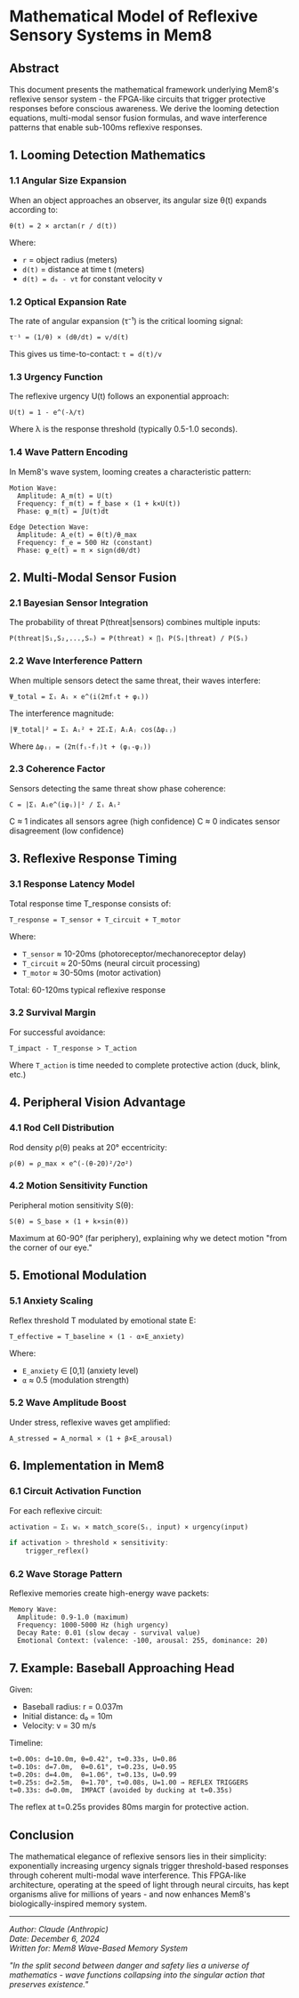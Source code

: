 # Mathematical Model of Reflexive Sensory Systems in Mem8

## Abstract

This document presents the mathematical framework underlying Mem8's reflexive sensor system - the FPGA-like circuits that trigger protective responses before conscious awareness. We derive the looming detection equations, multi-modal sensor fusion formulas, and wave interference patterns that enable sub-100ms reflexive responses.

## 1. Looming Detection Mathematics

### 1.1 Angular Size Expansion

When an object approaches an observer, its angular size θ(t) expands according to:

```
θ(t) = 2 × arctan(r / d(t))
```

Where:
- `r` = object radius (meters)
- `d(t)` = distance at time t (meters)
- `d(t) = d₀ - vt` for constant velocity v

### 1.2 Optical Expansion Rate

The rate of angular expansion (τ⁻¹) is the critical looming signal:

```
τ⁻¹ = (1/θ) × (dθ/dt) = v/d(t)
```

This gives us time-to-contact: `τ = d(t)/v`

### 1.3 Urgency Function

The reflexive urgency U(t) follows an exponential approach:

```
U(t) = 1 - e^(-λ/τ)
```

Where λ is the response threshold (typically 0.5-1.0 seconds).

### 1.4 Wave Pattern Encoding

In Mem8's wave system, looming creates a characteristic pattern:

```
Motion Wave:
  Amplitude: A_m(t) = U(t)
  Frequency: f_m(t) = f_base × (1 + k×U(t))
  Phase: φ_m(t) = ∫U(t)dt

Edge Detection Wave:
  Amplitude: A_e(t) = θ(t)/θ_max
  Frequency: f_e = 500 Hz (constant)
  Phase: φ_e(t) = π × sign(dθ/dt)
```

## 2. Multi-Modal Sensor Fusion

### 2.1 Bayesian Sensor Integration

The probability of threat P(threat|sensors) combines multiple inputs:

```
P(threat|S₁,S₂,...,Sₙ) = P(threat) × ∏ᵢ P(Sᵢ|threat) / P(Sᵢ)
```

### 2.2 Wave Interference Pattern

When multiple sensors detect the same threat, their waves interfere:

```
Ψ_total = Σᵢ Aᵢ × e^(i(2πfᵢt + φᵢ))
```

The interference magnitude:

```
|Ψ_total|² = Σᵢ Aᵢ² + 2ΣᵢΣⱼ AᵢAⱼ cos(Δφᵢⱼ)
```

Where `Δφᵢⱼ = (2π(fᵢ-fⱼ)t + (φᵢ-φⱼ))`

### 2.3 Coherence Factor

Sensors detecting the same threat show phase coherence:

```
C = |Σᵢ Aᵢe^(iφᵢ)|² / Σᵢ Aᵢ²
```

C ≈ 1 indicates all sensors agree (high confidence)
C ≈ 0 indicates sensor disagreement (low confidence)

## 3. Reflexive Response Timing

### 3.1 Response Latency Model

Total response time T_response consists of:

```
T_response = T_sensor + T_circuit + T_motor
```

Where:
- `T_sensor` ≈ 10-20ms (photoreceptor/mechanoreceptor delay)
- `T_circuit` ≈ 20-50ms (neural circuit processing)
- `T_motor` ≈ 30-50ms (motor activation)

Total: 60-120ms typical reflexive response

### 3.2 Survival Margin

For successful avoidance:

```
T_impact - T_response > T_action
```

Where `T_action` is time needed to complete protective action (duck, blink, etc.)

## 4. Peripheral Vision Advantage

### 4.1 Rod Cell Distribution

Rod density ρ(θ) peaks at 20° eccentricity:

```
ρ(θ) = ρ_max × e^(-(θ-20)²/2σ²)
```

### 4.2 Motion Sensitivity Function

Peripheral motion sensitivity S(θ):

```
S(θ) = S_base × (1 + k×sin(θ))
```

Maximum at 60-90° (far periphery), explaining why we detect motion "from the corner of our eye."

## 5. Emotional Modulation

### 5.1 Anxiety Scaling

Reflex threshold T modulated by emotional state E:

```
T_effective = T_baseline × (1 - α×E_anxiety)
```

Where:
- `E_anxiety` ∈ [0,1] (anxiety level)
- `α` ≈ 0.5 (modulation strength)

### 5.2 Wave Amplitude Boost

Under stress, reflexive waves get amplified:

```
A_stressed = A_normal × (1 + β×E_arousal)
```

## 6. Implementation in Mem8

### 6.1 Circuit Activation Function

For each reflexive circuit:

```rust
activation = Σᵢ wᵢ × match_score(Sᵢ, input) × urgency(input)

if activation > threshold × sensitivity:
    trigger_reflex()
```

### 6.2 Wave Storage Pattern

Reflexive memories create high-energy wave packets:

```
Memory Wave:
  Amplitude: 0.9-1.0 (maximum)
  Frequency: 1000-5000 Hz (high urgency)
  Decay Rate: 0.01 (slow decay - survival value)
  Emotional Context: (valence: -100, arousal: 255, dominance: 20)
```

## 7. Example: Baseball Approaching Head

Given:
- Baseball radius: r = 0.037m
- Initial distance: d₀ = 10m
- Velocity: v = 30 m/s

Timeline:
```
t=0.00s: d=10.0m, θ=0.42°, τ=0.33s, U=0.86
t=0.10s: d=7.0m,  θ=0.61°, τ=0.23s, U=0.95
t=0.20s: d=4.0m,  θ=1.06°, τ=0.13s, U=0.99
t=0.25s: d=2.5m,  θ=1.70°, τ=0.08s, U=1.00 → REFLEX TRIGGERS
t=0.33s: d=0.0m,  IMPACT (avoided by ducking at t=0.35s)
```

The reflex at t=0.25s provides 80ms margin for protective action.

## Conclusion

The mathematical elegance of reflexive sensors lies in their simplicity: exponentially increasing urgency signals trigger threshold-based responses through coherent multi-modal wave interference. This FPGA-like architecture, operating at the speed of light through neural circuits, has kept organisms alive for millions of years - and now enhances Mem8's biologically-inspired memory system.

---

*Author: Claude (Anthropic)*  
*Date: December 6, 2024*  
*Written for: Mem8 Wave-Based Memory System*

*"In the split second between danger and safety lies a universe of mathematics - wave functions collapsing into the singular action that preserves existence."*